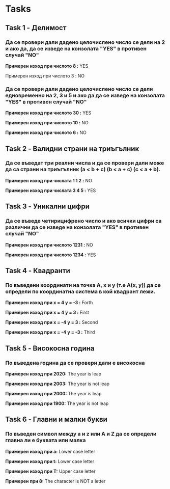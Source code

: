 # Tasks

## Task 1 - Делимост

### Да се провери дали дадено целочислено число се дели на 2 и ако да, да се изведе на конзолата "YES" в противен случай "NO"

**Примерен изход при числото 8 :** YES

Примерен изход при числото 3 : NO
 
### Да се провери дали дадено целочислено число се дели едновременно на 2, 3 и 5 и ако да да се изведе на конзолата "YES" в противен случай "NO" 

**Примерен изход при числото 30 :** YES

**Примерен изход при числото 10 :** NО

**Примерен изход при числото 6 :** NO

## Task 2 - Валидни страни на триъгълник
### Да се въведат три реални числа и да се провери дали може да са страни на триъгълник (a < b + c) (b < a + c) (c < a + b).

**Примерен изход при числата 1 1 2 :** NO

**Примерен изход при числата 3 4 5 :** YES

## Task 3 - Уникални цифри
### Да се въведе четирицифрено число и ако всички цифри са различни да се изведе на конзолата "YES" в противен случай "NO"

**Примерен изход при числото 1231 :** NO

**Примерен изход при числото 1234 :** YES

## Task 4 - Квадранти 
### По въведени координати на точка А, x и у (т.е А(x, y)) да се определи по координатна система в кой квадрант лежи.

**Примерен изход при x = 4 у = -3 :** Forth

**Примерен изход при x = 4 у = 3 :** First

**Примерен изход при x = -4 у = 3 :** Second

**Примерен изход при x = -4 у = -3 :** Third

## Task 5 - Високосна година
### По въведена година да се провери дали е високосна

**Примерен изход при 2020:** The year is leap

**Примерен изход при 2003:** The year is not leap

**Примерен изход при 2000:** The year is leap

**Примерен изход при 1900:** The year is not leap

## Task 6 - Главни и малки букви
### По въведен символ между a и z или A и Z да се определи главна ли е буквата или малка

**Примерен изход при а:** Lower case letter

**Примерен изход при t:** Lower case letter

**Примерен изход при T:** Upper case letter

**Примерен при 8:** The character is NOT a letter
 



